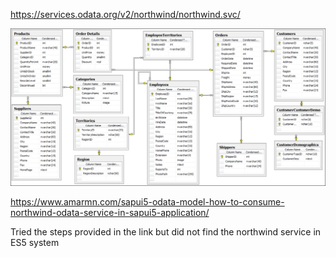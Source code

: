 https://services.odata.org/v2/northwind/northwind.svc/

![alt text](image-46.png)

https://www.amarmn.com/sapui5-odata-model-how-to-consume-northwind-odata-service-in-sapui5-application/

Tried the steps provided in the link but did not find the northwind service in ES5 system